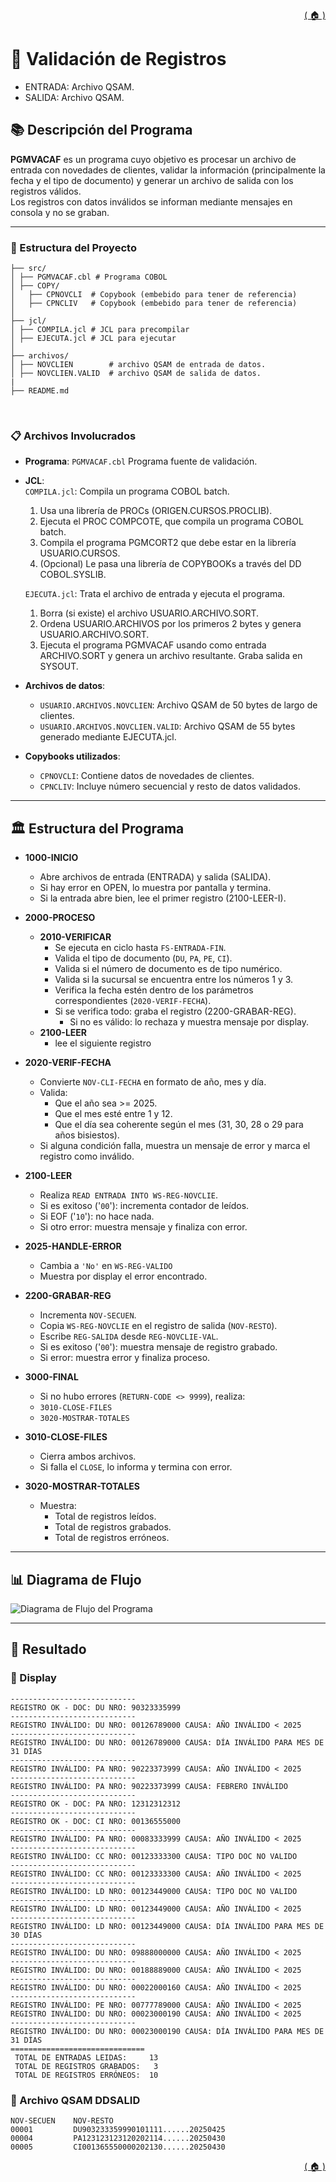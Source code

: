 <div style="text-align: right;">

[( 🏠 )](/)

</div>

# 📄 Validación de Registros
  - ENTRADA: Archivo QSAM. 
  - SALIDA: Archivo QSAM.
## 📚 Descripción del Programa
**PGMVACAF** es un programa cuyo objetivo es procesar un archivo de entrada con novedades de clientes, validar la información (principalmente la fecha y el tipo de documento) y generar un archivo de salida con los registros válidos.  
Los registros con datos inválidos se informan mediante mensajes en 
consola y no se graban.

---

### 🚀 Estructura del Proyecto

```
├── src/
│ ├── PGMVACAF.cbl # Programa COBOL 
│ ├── COPY/
│   ├── CPNOVCLI  # Copybook (embebido para tener de referencia)
│   ├── CPNCLIV   # Copybook (embebido para tener de referencia)
│
├── jcl/
│ ├── COMPILA.jcl # JCL para precompilar
│ ├── EJECUTA.jcl # JCL para ejecutar
│
├── archivos/
│ ├── NOVCLIEN        # archivo QSAM de entrada de datos.
│ ├── NOVCLIEN.VALID  # archivo QSAM de salida de datos.
|
├── README.md
```
</br>

### 📋 Archivos Involucrados

- **Programa**: `PGMVACAF.cbl` Programa fuente de validación.
- **JCL**: \
`COMPILA.jcl`: Compila un programa COBOL batch.
  1. Usa una librería de PROCs (ORIGEN.CURSOS.PROCLIB).
  2. Ejecuta el PROC COMPCOTE, que compila un programa COBOL batch.
  3. Compila el programa PGMCORT2 que debe estar en la librería USUARIO.CURSOS.
  4. (Opcional) Le pasa una librería de COPYBOOKs a través del DD COBOL.SYSLIB. 

  `EJECUTA.jcl`: Trata el archivo de entrada y ejecuta el programa.
  1. Borra (si existe) el archivo USUARIO.ARCHIVO.SORT.
  2. Ordena USUARIO.ARCHIVOS por los primeros 2 bytes y genera USUARIO.ARCHIVO.SORT.
  3. Ejecuta el programa PGMVACAF usando como entrada ARCHIVO.SORT y 
  genera un archivo resultante. Graba salida en SYSOUT.

- **Archivos de datos**:
  - `USUARIO.ARCHIVOS.NOVCLIEN`: Archivo QSAM de 50 bytes de largo de clientes. 
  - `USUARIO.ARCHIVOS.NOVCLIEN.VALID`: Archivo QSAM de 55 bytes generado mediante EJECUTA.jcl.
- **Copybooks utilizados**:
  - `CPNOVCLI`: Contiene datos de novedades de clientes.
  - `CPNCLIV`: Incluye número secuencial y resto de datos validados.

---

## 🏛️ Estructura del Programa 

  - **1000-INICIO**
    - Abre archivos de entrada (ENTRADA) y salida (SALIDA).
    - Si hay error en OPEN, lo muestra por pantalla y termina.
    - Si la entrada abre bien, lee el primer registro (2100-LEER-I).
  - **2000-PROCESO**
    - **2010-VERIFICAR**
      - Se ejecuta en ciclo hasta `FS-ENTRADA-FIN`.
      - Valida el tipo de documento (`DU`, `PA`, `PE`, `CI`).
      - Valida si el número de documento es de tipo numérico. 
      - Valida si la sucursal se encuentra entre los números 1 y 3.
      - Verifica la fecha estén dentro de los parámetros correspondientes (`2020-VERIF-FECHA`).
      - Si se verifica todo: graba el registro (2200-GRABAR-REG).
        - Si no es válido: lo rechaza y muestra mensaje por display.
    - **2100-LEER** 
      - lee el siguiente registro

  - **2020-VERIF-FECHA**
    - Convierte `NOV-CLI-FECHA` en formato de año, mes y día.
    - Valida:
      - Que el año sea >= 2025.
      - Que el mes esté entre 1 y 12.
      - Que el día sea coherente según el mes (31, 30, 28 o 29 para años bisiestos).
    - Si alguna condición falla, muestra un mensaje de error y marca el registro como inválido.
  - **2100-LEER**
    - Realiza `READ ENTRADA INTO WS-REG-NOVCLIE`.
    - Si es exitoso ('`00`'): incrementa contador de leídos.
    - Si EOF ('`10`'): no hace nada.
    - Si otro error: muestra mensaje y finaliza con error.
  - **2025-HANDLE-ERROR**
    - Cambia a `'No'` en `WS-REG-VALIDO`
    - Muestra por display el error encontrado.  
  - **2200-GRABAR-REG**
    - Incrementa `NOV-SECUEN`.
    - Copia `WS-REG-NOVCLIE` en el registro de salida (`NOV-RESTO`).
    - Escribe `REG-SALIDA` desde `REG-NOVCLIE-VAL`.
    - Si es exitoso ('`00`'): muestra mensaje de registro grabado.
    - Si error: muestra error y finaliza proceso.
  - **3000-FINAL**
    - Si no hubo errores (`RETURN-CODE <> 9999`), realiza:
    - `3010-CLOSE-FILES`
    - `3020-MOSTRAR-TOTALES`
  - **3010-CLOSE-FILES**
    - Cierra ambos archivos.
    - Si falla el `CLOSE`, lo informa y termina con error.
  - **3020-MOSTRAR-TOTALES**
    - Muestra:
      - Total de registros leídos.
      - Total de registros grabados.
      - Total de registros erróneos.

---
## 📊 Diagrama de Flujo
<image src="./GRAFICO.png" alt="Diagrama de Flujo del Programa">

---

## 🎯 Resultado

### 💬 Display 
```text
----------------------------                                                  
REGISTRO OK - DOC: DU NRO: 90323335999                                        
----------------------------                                                  
REGISTRO INVÁLIDO: DU NRO: 00126789000 CAUSA: AÑO INVÁLIDO < 2025             
----------------------------                                                  
REGISTRO INVÁLIDO: DU NRO: 00126789000 CAUSA: DÍA INVÁLIDO PARA MES DE 31 DÍAS
----------------------------                                                  
REGISTRO INVÁLIDO: PA NRO: 90223373999 CAUSA: AÑO INVÁLIDO < 2025             
----------------------------                                                  
REGISTRO INVÁLIDO: PA NRO: 90223373999 CAUSA: FEBRERO INVÁLIDO                
----------------------------                                                  
REGISTRO OK - DOC: PA NRO: 12312312312                                        
----------------------------                                                  
REGISTRO OK - DOC: CI NRO: 00136555000                                        
----------------------------                                                  
REGISTRO INVÁLIDO: PA NRO: 00083333999 CAUSA: AÑO INVÁLIDO < 2025             
----------------------------                                                  
REGISTRO INVÁLIDO: CC NRO: 00123333300 CAUSA: TIPO DOC NO VALIDO              
----------------------------                                                  
REGISTRO INVÁLIDO: CC NRO: 00123333300 CAUSA: AÑO INVÁLIDO < 2025             
----------------------------                                                  
REGISTRO INVÁLIDO: LD NRO: 00123449000 CAUSA: TIPO DOC NO VALIDO              
----------------------------                                                  
REGISTRO INVÁLIDO: LD NRO: 00123449000 CAUSA: AÑO INVÁLIDO < 2025             
----------------------------                                                  
REGISTRO INVÁLIDO: LD NRO: 00123449000 CAUSA: DÍA INVÁLIDO PARA MES DE 30 DÍAS
----------------------------                                                  
REGISTRO INVÁLIDO: DU NRO: 09888000000 CAUSA: AÑO INVÁLIDO < 2025             
----------------------------                                                  
REGISTRO INVÁLIDO: DU NRO: 00188889000 CAUSA: AÑO INVÁLIDO < 2025             
----------------------------                                                  
REGISTRO INVÁLIDO: DU NRO: 00022000160 CAUSA: AÑO INVÁLIDO < 2025             
----------------------------                                                  
REGISTRO INVÁLIDO: PE NRO: 00777789000 CAUSA: AÑO INVÁLIDO < 2025             
REGISTRO INVÁLIDO: DU NRO: 00023000190 CAUSA: AÑO INVÁLIDO < 2025              
----------------------------                                                   
REGISTRO INVÁLIDO: DU NRO: 00023000190 CAUSA: DÍA INVÁLIDO PARA MES DE 31 DÍAS 
==============================                                                 
 TOTAL DE ENTRADAS LEIDAS:     13                                              
 TOTAL DE REGISTROS GRABADOS:   3                                              
 TOTAL DE REGISTROS ERRÓNEOS:  10                                              
```
### 💾 Archivo QSAM DDSALID 
```TEXT
NOV-SECUEN    NOV-RESTO
00001         DU903233359990101111......20250425
00004         PA123123123120202114......20250430
00005         CI001365550000202130......20250430
```


<div style="text-align: right;">

[( 🏠 )](/)

</div>
